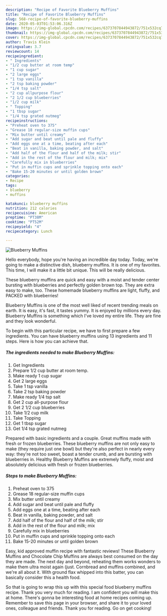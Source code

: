 ```yaml
---
description: "Recipe of Favorite Blueberry Muffins"
title: "Recipe of Favorite Blueberry Muffins"
slug: 568-recipe-of-favorite-blueberry-muffins
date: 2020-05-03T01:53:06.316Z
image: https://img-global.cpcdn.com/recipes/6373707844943872/751x532cq70/blueberry-muffins-recipe-main-photo.jpg
thumbnail: https://img-global.cpcdn.com/recipes/6373707844943872/751x532cq70/blueberry-muffins-recipe-main-photo.jpg
cover: https://img-global.cpcdn.com/recipes/6373707844943872/751x532cq70/blueberry-muffins-recipe-main-photo.jpg
author: Travis Klein
ratingvalue: 3.7
reviewcount: 14
recipeingredient:
- " Ingredients"
- "1/2 cup butter at room temp"
- "1 cup sugar"
- "2 large eggs"
- "1 tsp vanilla"
- "2 tsp baking powder"
- "1/4 tsp salt"
- "2 cup allpurpose flour"
- "2 1/2 cup blueberries"
- "1/2 cup milk"
- " Topping"
- "1 tbsp sugar"
- "1/4 tsp grated nutmeg"
recipeinstructions:
- "Preheat oven to 375"
- "Grease 18 regular-size muffin cups"
- "Mix butter until creamy"
- "Add sugar and beat until pale and fluffy"
- "Add eggs one at a time, beating after each"
- "Beat in vanilla, baking powder, and salt"
- "Add half of the flour and half of the milk; stir"
- "Add in the rest of the flour and milk; mix"
- "Carefully mix in blueberries"
- "Put in muffin cups and sprinkle topping onto each"
- "Bake 15-20 minutes or until golden brown"
categories:
- Recipe
tags:
- blueberry
- muffins

katakunci: blueberry muffins 
nutrition: 212 calories
recipecuisine: American
preptime: "PT38M"
cooktime: "PT52M"
recipeyield: "4"
recipecategory: Lunch

---
```



![Blueberry Muffins](https://img-global.cpcdn.com/recipes/6373707844943872/751x532cq70/blueberry-muffins-recipe-main-photo.jpg)

Hello everybody, hope you're having an incredible day today. Today, we're going to make a distinctive dish, blueberry muffins. It is one of my favorites. This time, I will make it a little bit unique. This will be really delicious.

These blueberry muffins are quick and easy with a moist and tender center bursting with blueberries and perfectly golden brown top. They are extra easy to make, too. These homemade blueberry muffins are light, fluffy, and PACKED with blueberries!

Blueberry Muffins is one of the most well liked of recent trending meals on earth. It is easy, it's fast, it tastes yummy. It is enjoyed by millions every day. Blueberry Muffins is something which I've loved my entire life. They are fine and they look wonderful.


To begin with this particular recipe, we have to first prepare a few ingredients. You can have blueberry muffins using 13 ingredients and 11 steps. Here is how you can achieve that.

<!--inarticleads1-->

##### The ingredients needed to make Blueberry Muffins:

1. Get  Ingredients
1. Prepare 1/2 cup butter at room temp.
1. Make ready 1 cup sugar
1. Get 2 large eggs
1. Take 1 tsp vanilla
1. Take 2 tsp baking powder
1. Make ready 1/4 tsp salt
1. Get 2 cup all-purpose flour
1. Get 2 1/2 cup blueberries
1. Take 1/2 cup milk
1. Take  Topping
1. Get 1 tbsp sugar
1. Get 1/4 tsp grated nutmeg


Prepared with basic ingredients and a couple. Great muffins made with fresh or frozen blueberries. These blueberry muffins are not only easy to make (they require just one bowl) but they&#39;re also perfect in nearly every way: they&#39;re not too sweet, boast a tender crumb, and are bursting with blueberries in. Healthy Blueberry Muffins are extremely fluffy, moist and absolutely delicious with fresh or frozen blueberries. 

<!--inarticleads2-->

##### Steps to make Blueberry Muffins:

1. Preheat oven to 375
1. Grease 18 regular-size muffin cups
1. Mix butter until creamy
1. Add sugar and beat until pale and fluffy
1. Add eggs one at a time, beating after each
1. Beat in vanilla, baking powder, and salt
1. Add half of the flour and half of the milk; stir
1. Add in the rest of the flour and milk; mix
1. Carefully mix in blueberries
1. Put in muffin cups and sprinkle topping onto each
1. Bake 15-20 minutes or until golden brown


Easy, kid approved muffin recipe with fantastic reviews! These Blueberry Muffins and Chocolate Chip Muffins are always best consumed on the day they are made. The next day and beyond, reheating them works wonders to make them ultra moist again (just. Cornbread and muffins combined, and we&#39;re all about it. With ground flax whipped into this batter, you can basically consider this a health food. 

So that is going to wrap this up with this special food blueberry muffins recipe. Thank you very much for reading. I am confident you will make this at home. There's gonna be interesting food at home recipes coming up. Remember to save this page in your browser, and share it to your loved ones, colleague and friends. Thank you for reading. Go on get cooking!
